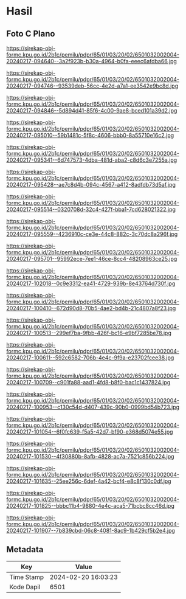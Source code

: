# Hasil

## Foto C Plano

https://sirekap-obj-formc.kpu.go.id/2b1c/pemilu/pdpr/65/01/03/20/02/6501032002004-20240217-094640--3a2f923b-b30a-4964-b0fa-eeec6afdba66.jpg

https://sirekap-obj-formc.kpu.go.id/2b1c/pemilu/pdpr/65/01/03/20/02/6501032002004-20240217-094746--93539deb-56cc-4e2d-a7a1-ee3542e9bc8d.jpg

https://sirekap-obj-formc.kpu.go.id/2b1c/pemilu/pdpr/65/01/03/20/02/6501032002004-20240217-094846--5d894d41-85f6-4c00-9ae8-bced101a39d2.jpg

https://sirekap-obj-formc.kpu.go.id/2b1c/pemilu/pdpr/65/01/03/20/02/6501032002004-20240217-095010--59b1481c-5f8c-4606-bbb0-8a55710e16c2.jpg

https://sirekap-obj-formc.kpu.go.id/2b1c/pemilu/pdpr/65/01/03/20/02/6501032002004-20240217-095341--6d747573-4dba-481d-aba2-c8d6c3e7255a.jpg

https://sirekap-obj-formc.kpu.go.id/2b1c/pemilu/pdpr/65/01/03/20/02/6501032002004-20240217-095428--ae7c8d4b-094c-4567-a412-8adfdb73d5af.jpg

https://sirekap-obj-formc.kpu.go.id/2b1c/pemilu/pdpr/65/01/03/20/02/6501032002004-20240217-095514--0320708d-32c4-427f-bba1-7cd628021322.jpg

https://sirekap-obj-formc.kpu.go.id/2b1c/pemilu/pdpr/65/01/03/20/02/6501032002004-20240217-095559--4236910c-ce3e-44c8-882c-3c70dc8a296f.jpg

https://sirekap-obj-formc.kpu.go.id/2b1c/pemilu/pdpr/65/01/03/20/02/6501032002004-20240217-095701--95992ece-7ee1-46ce-8cc4-48208963ce25.jpg

https://sirekap-obj-formc.kpu.go.id/2b1c/pemilu/pdpr/65/01/03/20/02/6501032002004-20240217-102018--0c9e3312-ea41-4729-939b-8e43764d730f.jpg

https://sirekap-obj-formc.kpu.go.id/2b1c/pemilu/pdpr/65/01/03/20/02/6501032002004-20240217-100410--672d90d8-70b5-4ae2-bd4b-21c4807a8f23.jpg

https://sirekap-obj-formc.kpu.go.id/2b1c/pemilu/pdpr/65/01/03/20/02/6501032002004-20240217-100513--299ef7ba-9fbb-426f-bc16-e9bf7285be78.jpg

https://sirekap-obj-formc.kpu.go.id/2b1c/pemilu/pdpr/65/01/03/20/02/6501032002004-20240217-100611--592c6582-706b-4e4c-9f9a-e23702fcee38.jpg

https://sirekap-obj-formc.kpu.go.id/2b1c/pemilu/pdpr/65/01/03/20/02/6501032002004-20240217-100709--c901fa88-aad1-4fd8-b8f0-bac1c1437824.jpg

https://sirekap-obj-formc.kpu.go.id/2b1c/pemilu/pdpr/65/01/03/20/02/6501032002004-20240217-100953--c130c54d-d407-439c-90b0-0999bd54b723.jpg

https://sirekap-obj-formc.kpu.go.id/2b1c/pemilu/pdpr/65/01/03/20/02/6501032002004-20240217-101054--6f0fc639-f5a5-42d7-bf90-e368d5074e55.jpg

https://sirekap-obj-formc.kpu.go.id/2b1c/pemilu/pdpr/65/01/03/20/02/6501032002004-20240217-101530--4f30880b-8afb-4828-ac7a-7521c856b224.jpg

https://sirekap-obj-formc.kpu.go.id/2b1c/pemilu/pdpr/65/01/03/20/02/6501032002004-20240217-101635--25ee256c-6def-4a42-bcf4-e8c8f130c0df.jpg

https://sirekap-obj-formc.kpu.go.id/2b1c/pemilu/pdpr/65/01/03/20/02/6501032002004-20240217-101825--bbbc11b4-9880-4e4c-aca5-71bcbc8cc46d.jpg

https://sirekap-obj-formc.kpu.go.id/2b1c/pemilu/pdpr/65/01/03/20/02/6501032002004-20240217-101907--7b839cbd-06c8-4081-8ac9-1b429cf5b2e4.jpg


## Metadata

| Key        | Value               |
| ---------- | ------------------- |
| Time Stamp | 2024-02-20 16:03:23 |
| Kode Dapil | 6501                |



